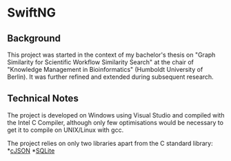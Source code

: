 # SwiftNG
## Background
This project was started in the context of my bachelor's thesis on "Graph Similarity for Scientific Workflow Similarity Search" at the chair of "Knowledge Management in Bioinformatics" (Humboldt University of Berlin). It was further refined and extended during subsequent research.

## Technical Notes
The project is developed on Windows using Visual Studio and compiled with the Intel C Compiler, although only few optimisations would be necessary to get it to compile on UNIX/Linux with gcc. 

The project relies on only two libraries apart from the C standard library:
*[cJSON](https://github.com/DaveGamble/cJSON)
*[SQLite](https://www.sqlite.org/)
